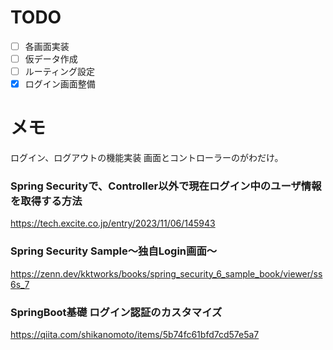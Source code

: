 # TODO
- [ ] 各画面実装
- [ ] 仮データ作成
- [ ] ルーティング設定
- [x] ログイン画面整備

# メモ
ログイン、ログアウトの機能実装
画面とコントローラーのがわだけ。

### Spring Securityで、Controller以外で現在ログイン中のユーザ情報を取得する方法
https://tech.excite.co.jp/entry/2023/11/06/145943

### Spring Security Sample～独自Login画面～
https://zenn.dev/kktworks/books/spring_security_6_sample_book/viewer/ss6s_7

### SpringBoot基礎 ログイン認証のカスタマイズ
https://qiita.com/shikanomoto/items/5b74fc61bfd7cd57e5a7
